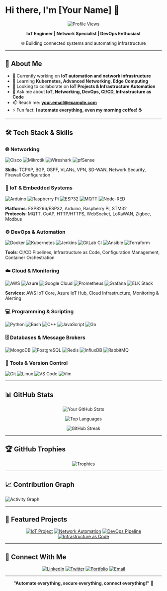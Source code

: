 # Hi there, I'm [Your Name] 👋

<div align="center">
  
  ![Profile Views](https://komarev.com/ghpvc/?username=yourusername&color=blueviolet&style=flat-square)
  
  **IoT Engineer | Network Specialist | DevOps Enthusiast**
  
  🌐 Building connected systems and automating infrastructure
  
</div>

---

## 🚀 About Me

- 🔭 Currently working on **IoT automation and network infrastructure**
- 🌱 Learning **Kubernetes, Advanced Networking, Edge Computing**
- 👯 Looking to collaborate on **IoT Projects & Infrastructure Automation**
- 💬 Ask me about **IoT, Networking, DevOps, CI/CD, Infrastructure as Code**
- 📫 Reach me: **your.email@example.com**
- ⚡ Fun fact: **I automate everything, even my morning coffee! ☕**

---

## 🛠️ Tech Stack & Skills

### 🌐 Networking
![Cisco](https://img.shields.io/badge/-Cisco-1BA0D7?style=flat-square&logo=cisco&logoColor=white)
![Mikrotik](https://img.shields.io/badge/-Mikrotik-293239?style=flat-square&logo=mikrotik&logoColor=white)
![Wireshark](https://img.shields.io/badge/-Wireshark-1679A7?style=flat-square&logo=wireshark&logoColor=white)
![pfSense](https://img.shields.io/badge/-pfSense-212121?style=flat-square&logo=pfsense&logoColor=white)

**Skills**: TCP/IP, BGP, OSPF, VLANs, VPN, SD-WAN, Network Security, Firewall Configuration

### 📡 IoT & Embedded Systems
![Arduino](https://img.shields.io/badge/-Arduino-00979D?style=flat-square&logo=arduino&logoColor=white)
![Raspberry Pi](https://img.shields.io/badge/-Raspberry%20Pi-A22846?style=flat-square&logo=raspberry-pi&logoColor=white)
![ESP32](https://img.shields.io/badge/-ESP32-000000?style=flat-square&logo=espressif&logoColor=white)
![MQTT](https://img.shields.io/badge/-MQTT-660066?style=flat-square&logo=mqtt&logoColor=white)
![Node-RED](https://img.shields.io/badge/-Node--RED-8F0000?style=flat-square&logo=node-red&logoColor=white)

**Platforms**: ESP8266/ESP32, Arduino, Raspberry Pi, STM32  
**Protocols**: MQTT, CoAP, HTTP/HTTPS, WebSocket, LoRaWAN, Zigbee, Modbus

### ⚙️ DevOps & Automation
![Docker](https://img.shields.io/badge/-Docker-2496ED?style=flat-square&logo=docker&logoColor=white)
![Kubernetes](https://img.shields.io/badge/-Kubernetes-326CE5?style=flat-square&logo=kubernetes&logoColor=white)
![Jenkins](https://img.shields.io/badge/-Jenkins-D24939?style=flat-square&logo=jenkins&logoColor=white)
![GitLab CI](https://img.shields.io/badge/-GitLab%20CI-FCA121?style=flat-square&logo=gitlab&logoColor=white)
![Ansible](https://img.shields.io/badge/-Ansible-EE0000?style=flat-square&logo=ansible&logoColor=white)
![Terraform](https://img.shields.io/badge/-Terraform-7B42BC?style=flat-square&logo=terraform&logoColor=white)

**Tools**: CI/CD Pipelines, Infrastructure as Code, Configuration Management, Container Orchestration

### ☁️ Cloud & Monitoring
![AWS](https://img.shields.io/badge/-AWS-232F3E?style=flat-square&logo=amazon-aws&logoColor=white)
![Azure](https://img.shields.io/badge/-Azure-0078D4?style=flat-square&logo=microsoft-azure&logoColor=white)
![Google Cloud](https://img.shields.io/badge/-Google%20Cloud-4285F4?style=flat-square&logo=google-cloud&logoColor=white)
![Prometheus](https://img.shields.io/badge/-Prometheus-E6522C?style=flat-square&logo=prometheus&logoColor=white)
![Grafana](https://img.shields.io/badge/-Grafana-F46800?style=flat-square&logo=grafana&logoColor=white)
![ELK Stack](https://img.shields.io/badge/-ELK%20Stack-005571?style=flat-square&logo=elastic&logoColor=white)

**Services**: AWS IoT Core, Azure IoT Hub, Cloud Infrastructure, Monitoring & Alerting

### 💻 Programming & Scripting
![Python](https://img.shields.io/badge/-Python-3776AB?style=flat-square&logo=python&logoColor=white)
![Bash](https://img.shields.io/badge/-Bash-4EAA25?style=flat-square&logo=gnu-bash&logoColor=white)
![C++](https://img.shields.io/badge/-C++-00599C?style=flat-square&logo=c%2B%2B&logoColor=white)
![JavaScript](https://img.shields.io/badge/-JavaScript-F7DF1E?style=flat-square&logo=javascript&logoColor=black)
![Go](https://img.shields.io/badge/-Go-00ADD8?style=flat-square&logo=go&logoColor=white)

### 🗄️ Databases & Message Brokers
![MongoDB](https://img.shields.io/badge/-MongoDB-47A248?style=flat-square&logo=mongodb&logoColor=white)
![PostgreSQL](https://img.shields.io/badge/-PostgreSQL-336791?style=flat-square&logo=postgresql&logoColor=white)
![Redis](https://img.shields.io/badge/-Redis-DC382D?style=flat-square&logo=redis&logoColor=white)
![InfluxDB](https://img.shields.io/badge/-InfluxDB-22ADF6?style=flat-square&logo=influxdb&logoColor=white)
![RabbitMQ](https://img.shields.io/badge/-RabbitMQ-FF6600?style=flat-square&logo=rabbitmq&logoColor=white)

### 🔧 Tools & Version Control
![Git](https://img.shields.io/badge/-Git-F05032?style=flat-square&logo=git&logoColor=white)
![Linux](https://img.shields.io/badge/-Linux-FCC624?style=flat-square&logo=linux&logoColor=black)
![VS Code](https://img.shields.io/badge/-VS%20Code-007ACC?style=flat-square&logo=visual-studio-code&logoColor=white)
![Vim](https://img.shields.io/badge/-Vim-019733?style=flat-square&logo=vim&logoColor=white)

---

## 📊 GitHub Stats

<div align="center">
  
  ![Your GitHub Stats](https://github-readme-stats.vercel.app/api?username=yourusername&show_icons=true&theme=tokyonight&hide_border=true&count_private=true)
  
  ![Top Languages](https://github-readme-stats.vercel.app/api/top-langs/?username=yourusername&layout=compact&theme=tokyonight&hide_border=true)
  
  ![GitHub Streak](https://github-readme-streak-stats.herokuapp.com/?user=yourusername&theme=tokyonight&hide_border=true)

</div>

---

## 🏆 GitHub Trophies

<div align="center">
  
  ![Trophies](https://github-profile-trophy.vercel.app/?username=yourusername&theme=tokyonight&no-frame=true&no-bg=false&margin-w=4&row=1)
  
</div>

---

## 📈 Contribution Graph

![Activity Graph](https://github-readme-activity-graph.vercel.app/graph?username=yourusername&theme=tokyo-night&hide_border=true&area=true)

---

## 🌟 Featured Projects

<div align="center">

[![IoT Project](https://github-readme-stats.vercel.app/api/pin/?username=yourusername&repo=iot-smart-home&theme=tokyonight&hide_border=true)](https://github.com/yourusername/iot-smart-home)
[![Network Automation](https://github-readme-stats.vercel.app/api/pin/?username=yourusername&repo=network-automation&theme=tokyonight&hide_border=true)](https://github.com/yourusername/network-automation)
[![DevOps Pipeline](https://github-readme-stats.vercel.app/api/pin/?username=yourusername&repo=cicd-pipeline&theme=tokyonight&hide_border=true)](https://github.com/yourusername/cicd-pipeline)
[![Infrastructure as Code](https://github-readme-stats.vercel.app/api/pin/?username=yourusername&repo=terraform-aws&theme=tokyonight&hide_border=true)](https://github.com/yourusername/terraform-aws)

</div>

---

## 🤝 Connect With Me

<div align="center">
  
  [![LinkedIn](https://img.shields.io/badge/-LinkedIn-0A66C2?style=for-the-badge&logo=linkedin&logoColor=white)](https://linkedin.com/in/yourprofile)
  [![Twitter](https://img.shields.io/badge/-Twitter-1DA1F2?style=for-the-badge&logo=twitter&logoColor=white)](https://twitter.com/yourhandle)
  [![Portfolio](https://img.shields.io/badge/-Portfolio-000000?style=for-the-badge&logo=react&logoColor=white)](https://yourportfolio.com)
  [![Email](https://img.shields.io/badge/-Email-D14836?style=for-the-badge&logo=gmail&logoColor=white)](mailto:your.email@example.com)
  
</div>

---

<div align="center">
  
  **"Automate everything, secure everything, connect everything!"** 🚀
  
</div>
